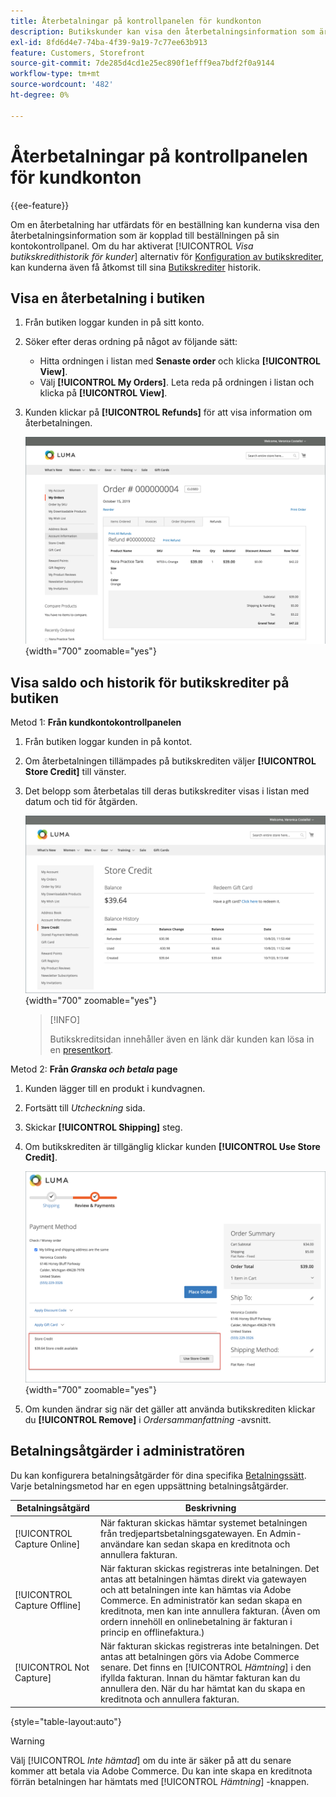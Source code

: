 ```yaml
---
title: Återbetalningar på kontrollpanelen för kundkonton
description: Butikskunder kan visa den återbetalningsinformation som är kopplad till ordern på sin kontokontrollpanel.
exl-id: 8fd6d4e7-74ba-4f39-9a19-7c77ee63b913
feature: Customers, Storefront
source-git-commit: 7de285d4cd1e25ec890f1efff9ea7bdf2f0a9144
workflow-type: tm+mt
source-wordcount: '482'
ht-degree: 0%

---
```


# Återbetalningar på kontrollpanelen för kundkonton

{{ee-feature}}

Om en återbetalning har utfärdats för en beställning kan kunderna visa den återbetalningsinformation som är kopplad till beställningen på sin kontokontrollpanel. Om du har aktiverat [!UICONTROL _Visa butikskredithistorik för kunder_] alternativ för [Konfiguration av butikskrediter](../customers/credit-configure.md), kan kunderna även få åtkomst till sina [Butikskrediter](../customers/store-credit.md) historik.

## Visa en återbetalning i butiken

1. Från butiken loggar kunden in på sitt konto.

1. Söker efter deras ordning på något av följande sätt:

   * Hitta ordningen i listan med **Senaste order** och klicka **[!UICONTROL View]**.
   * Välj **[!UICONTROL My Orders]**. Leta reda på ordningen i listan och klicka på **[!UICONTROL View]**.

1. Kunden klickar på **[!UICONTROL Refunds]** för att visa information om återbetalningen.

   ![Återbetalningsdetaljer i butiken](assets/customer-account-order-refunds.png){width="700" zoomable="yes"}

## Visa saldo och historik för butikskrediter på butiken

Metod 1: **Från kundkontokontrollpanelen**

1. Från butiken loggar kunden in på kontot.

1. Om återbetalningen tillämpades på butikskrediten väljer **[!UICONTROL Store Credit]** till vänster.

1. Det belopp som återbetalas till deras butikskrediter visas i listan med datum och tid för åtgärden.

   ![Belopp som återbetalats för att lagra kredit](assets/customer-account-store-credit.png){width="700" zoomable="yes"}

   >[!INFO]
   >
   >Butikskreditsidan innehåller även en länk där kunden kan lösa in en [presentkort](../stores-purchase/product-gift-card-workflow.md#check-status-and-balance-of-the-gift-card).

Metod 2: **Från _Granska och betala_ page**

1. Kunden lägger till en produkt i kundvagnen.

2. Fortsätt till _Utcheckning_ sida.

3. Skickar **[!UICONTROL Shipping]** steg.

4. Om butikskrediten är tillgänglig klickar kunden **[!UICONTROL Use Store Credit]**.

   ![Butikskrediter från sidan Granska och betalningar](assets/customer-account-order-refund-from-checkout.png){width="700" zoomable="yes"}

5. Om kunden ändrar sig när det gäller att använda butikskrediten klickar du **[!UICONTROL Remove]** i _Ordersammanfattning_ -avsnitt.

## Betalningsåtgärder i administratören

Du kan konfigurera betalningsåtgärder för dina specifika [Betalningssätt](../configuration-reference/sales/payment-methods.md). Varje betalningsmetod har en egen uppsättning betalningsåtgärder.

| Betalningsåtgärd | Beskrivning |
|--- |---|
| [!UICONTROL Capture Online] | När fakturan skickas hämtar systemet betalningen från tredjepartsbetalningsgatewayen. En Admin-användare kan sedan skapa en kreditnota och annullera fakturan. |
| [!UICONTROL Capture Offline] | När fakturan skickas registreras inte betalningen. Det antas att betalningen hämtas direkt via gatewayen och att betalningen inte kan hämtas via Adobe Commerce. En administratör kan sedan skapa en kreditnota, men kan inte annullera fakturan. (Även om ordern innehöll en onlinebetalning är fakturan i princip en offlinefaktura.) |
| [!UICONTROL Not Capture] | När fakturan skickas registreras inte betalningen. Det antas att betalningen görs via Adobe Commerce senare. Det finns en [!UICONTROL _Hämtning_] i den ifyllda fakturan. Innan du hämtar fakturan kan du annullera den. När du har hämtat kan du skapa en kreditnota och annullera fakturan. |

{style="table-layout:auto"}

>[!WARNING]
>
>Välj [!UICONTROL _Inte hämtad_] om du inte är säker på att du senare kommer att betala via Adobe Commerce. Du kan inte skapa en kreditnota förrän betalningen har hämtats med [!UICONTROL _Hämtning_] -knappen.
